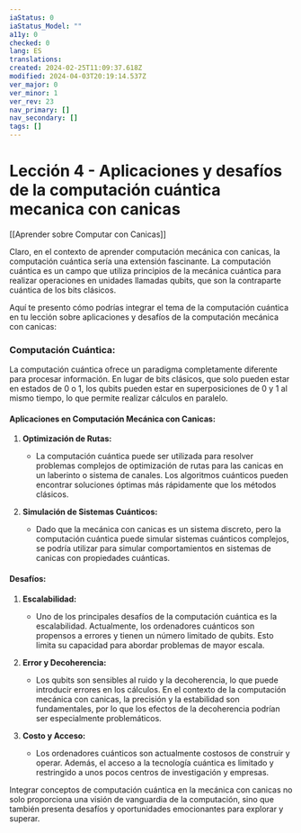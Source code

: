 ```yaml
---
iaStatus: 0
iaStatus_Model: ""
a11y: 0
checked: 0
lang: ES
translations: 
created: 2024-02-25T11:09:37.618Z
modified: 2024-04-03T20:19:14.537Z
ver_major: 0
ver_minor: 1
ver_rev: 23
nav_primary: []
nav_secondary: []
tags: []
---
```

# Lección 4 - Aplicaciones y desafíos de la computación cuántica mecanica con canicas

[[Aprender sobre Computar con Canicas]]

Claro, en el contexto de aprender computación mecánica con canicas, la computación cuántica sería una extensión fascinante. La computación cuántica es un campo que utiliza principios de la mecánica cuántica para realizar operaciones en unidades llamadas qubits, que son la contraparte cuántica de los bits clásicos.

Aquí te presento cómo podrías integrar el tema de la computación cuántica en tu lección sobre aplicaciones y desafíos de la computación mecánica con canicas:

### Computación Cuántica:

La computación cuántica ofrece un paradigma completamente diferente para procesar información. En lugar de bits clásicos, que solo pueden estar en estados de 0 o 1, los qubits pueden estar en superposiciones de 0 y 1 al mismo tiempo, lo que permite realizar cálculos en paralelo.

#### Aplicaciones en Computación Mecánica con Canicas:

1. **Optimización de Rutas:**
   - La computación cuántica puede ser utilizada para resolver problemas complejos de optimización de rutas para las canicas en un laberinto o sistema de canales. Los algoritmos cuánticos pueden encontrar soluciones óptimas más rápidamente que los métodos clásicos.

2. **Simulación de Sistemas Cuánticos:**
   - Dado que la mecánica con canicas es un sistema discreto, pero la computación cuántica puede simular sistemas cuánticos complejos, se podría utilizar para simular comportamientos en sistemas de canicas con propiedades cuánticas.

#### Desafíos:

1. **Escalabilidad:**
   - Uno de los principales desafíos de la computación cuántica es la escalabilidad. Actualmente, los ordenadores cuánticos son propensos a errores y tienen un número limitado de qubits. Esto limita su capacidad para abordar problemas de mayor escala.

2. **Error y Decoherencia:**
   - Los qubits son sensibles al ruido y la decoherencia, lo que puede introducir errores en los cálculos. En el contexto de la computación mecánica con canicas, la precisión y la estabilidad son fundamentales, por lo que los efectos de la decoherencia podrían ser especialmente problemáticos.

3. **Costo y Acceso:**
   - Los ordenadores cuánticos son actualmente costosos de construir y operar. Además, el acceso a la tecnología cuántica es limitado y restringido a unos pocos centros de investigación y empresas.

Integrar conceptos de computación cuántica en la mecánica con canicas no solo proporciona una visión de vanguardia de la computación, sino que también presenta desafíos y oportunidades emocionantes para explorar y superar.